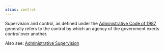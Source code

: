 ```yaml
---
alias: control
---
```


Supervision and control, as defined under the [Administrative Code of 1987](./index.md), generally refers to the control by which an agency of the government exerts *control* over another.

Also see: [Administrative Supervision](./Administrative%20Supervision.md)
